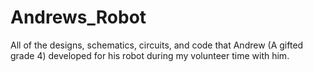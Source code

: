# Andrews_Robot
All of the designs, schematics, circuits, and code that Andrew (A gifted grade 4) developed for his robot during my volunteer time with him.
